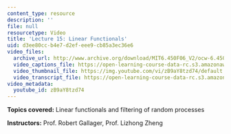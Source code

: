 ```yaml
---
content_type: resource
description: ''
file: null
resourcetype: Video
title: 'Lecture 15: Linear Functionals'
uid: d3ee80cc-b4e7-d2ef-eee9-cb85a3ec36e6
video_files:
  archive_url: http://www.archive.org/download/MIT6.450F06_V2/ocw-6.450-f06-2003-11-03_300k.mp4
  video_captions_file: https://open-learning-course-data-rc.s3.amazonaws.com/6-450-principles-of-digital-communications-i-fall-2006/1c1a67d61df659fd90448174e5eb0877_zB9aY8tzd74.vtt
  video_thumbnail_file: https://img.youtube.com/vi/zB9aY8tzd74/default.jpg
  video_transcript_file: https://open-learning-course-data-rc.s3.amazonaws.com/6-450-principles-of-digital-communications-i-fall-2006/c253063a44467a4865ea0b083240290b_zB9aY8tzd74.pdf
video_metadata:
  youtube_id: zB9aY8tzd74
---
```


**Topics covered:** Linear functionals and filtering of random processes

**Instructors:** Prof. Robert Gallager, Prof. Lizhong Zheng